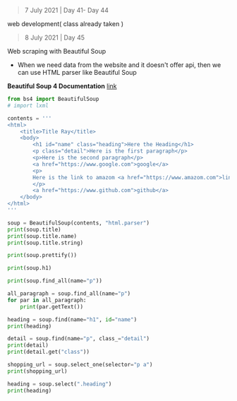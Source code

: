 > 7 July 2021 | Day 41-  Day 44

web development( class already taken )

> 8 July 2021 | Day 45

Web scraping with Beautiful Soup
- When we need data from the website and it doesn't offer api, then we can use HTML parser like Beautiful Soup

**Beautiful Soup 4 Documentation** [link](https://www.crummy.com/software/BeautifulSoup/bs4/doc/)

```python
from bs4 import BeautifulSoup
# import lxml

contents = '''
<html>
	<title>Title Ray</title>
	<body>
		<h1 id="name" class="heading">Here the Heading</h1>
		<p class="detail">Here is the first paragraph</p>
		<p>Here is the second paragraph</p>
		<a href="https://www.google.com">google</a>
		<p>
		Here is the link to amazom <a href="https://www.amazom.com">link</a>
		</p>
		<a href="https://www.github.com">github</a>
	</body>
</html>
'''

soup = BeautifulSoup(contents, "html.parser")
print(soup.title)
print(soup.title.name)
print(soup.title.string)

print(soup.prettify())

print(soup.h1)

print(soup.find_all(name="p"))

all_paragraph = soup.find_all(name="p")
for par in all_paragraph:
	print(par.getText())

heading = soup.find(name="h1", id="name")
print(heading)

detail = soup.find(name="p", class_="detail")
print(detail)
print(detail.get("class"))

shopping_url = soup.select_one(selector="p a")
print(shopping_url)

heading = soup.select(".heading")
print(heading)
```
